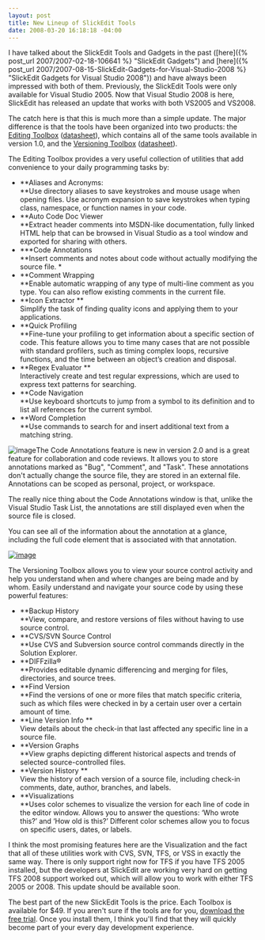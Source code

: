 ```yaml
---
layout: post
title: New Lineup of SlickEdit Tools
date: 2008-03-20 16:18:18 -04:00
---
```


I have talked about the SlickEdit Tools and Gadgets in the past ([here]({% post_url 2007/2007-02-18-106641 %} "SlickEdit Gadgets") and [here]({% post_url 2007/2007-08-15-SlickEdit-Gadgets-for-Visual-Studio-2008 %} "SlickEdit Gadgets for Visual Studio 2008")) and have always been impressed with both of them. Previously, the SlickEdit Tools were only available for Visual Studio 2005. Now that Visual Studio 2008 is here, SlickEdit has released an update that works with both VS2005 and VS2008.

The catch here is that this is much more than a simple update. The major difference is that the tools have been organized into two products: the [Editing Toolbox](http://www.slickedit.com/index.php?option=com_content&task=view&id=486&Itemid=57) ([datasheet](http://www.slickedit.com/images/stories/products/SlickEditTools/editingtoolbox3172008.pdf)), which contains all of the same tools available in version 1.0, and the [Versioning Toolbox](http://www.slickedit.com/index.php?option=com_content&task=view&id=488&Itemid=57) ([datasheet](http://www.slickedit.com/images/stories/products/SlickEditTools/versioningtoolbox3172008.pdf)).

The Editing Toolbox provides a very useful collection of utilities that add convenience to your daily programming tasks by:

*   **Aliases and Acronyms:  
    **Use directory aliases to save keystrokes and mouse usage when opening files. Use acronym expansion to save keystrokes when typing class, namespace, or function names in your code. 
*   **Auto Code Doc Viewer  
    **Extract header comments into MSDN-like documentation, fully linked HTML help that can be browsed in Visual Studio as a tool window and exported for sharing with others. 
*   ***Code Annotations   
    **Insert comments and notes about code without actually modifying the source file. *
*   **Comment Wrapping   
    **Enable automatic wrapping of any type of multi-line comment as you type. You can also reflow existing comments in the current file.
*   **Icon Extractor **  
Simplify the task of finding quality icons and applying them to your applications. 
*   **Quick Profiling   
    **Fine-tune your profiling to get information about a specific section of code. This feature allows you to time many cases that are not possible with standard profilers, such as timing complex loops, recursive functions, and the time between an object’s creation and disposal.
*   **Regex Evaluator **  
Interactively create and test regular expressions, which are used to express text patterns for searching. 
*   **Code Navigation   
    **Use keyboard shortcuts to jump from a symbol to its definition and to list all references for the current symbol. 
*   **Word Completion   
    **Use commands to search for and insert additional text from a matching string.  

![image](http://gwb.blob.core.windows.net/sdorman/WindowsLiveWriter/NewLineupofSlickEditTools_D710/image_5.png)The Code Annotations feature is new in version 2.0 and is a great feature for collaboration and code reviews. It allows you to store annotations marked as "Bug", "Comment", and "Task". These annotations don't actually change the source file, they are stored in an external file. Annotations can be scoped as personal, project, or workspace.

The really nice thing about the Code Annotations window is that, unlike the Visual Studio Task List, the annotations are still displayed even when the source file is closed.

You can see all of the information about the annotation at a glance, including the full code element that is associated with that annotation.

[![image](http://gwb.blob.core.windows.net/sdorman/WindowsLiveWriter/NewLineupofSlickEditTools_D710/image_thumb_1.png)](http://gwb.blob.core.windows.net/sdorman/WindowsLiveWriter/NewLineupofSlickEditTools_D710/image_4.png) 

The Versioning Toolbox allows you to view your source control activity and help you understand when and where changes are being made and by whom. Easily understand and navigate your source code by using these powerful features: 

*   **Backup History   
    **View, compare, and restore versions of files without having to use source control. 
*   **CVS/SVN Source Control   
    **Use CVS and Subversion source control commands directly in the Solution Explorer. 
*   **DIFFzilla®  
    **Provides editable dynamic differencing and merging for files, directories, and source trees. 
*   **Find Version   
    **Find the versions of one or more files that match specific criteria, such as which files were checked in by a certain user over a certain amount of time. 
*   **Line Version Info **  
View details about the check-in that last affected any specific line in a source file. 
*   **Version Graphs   
    **View graphs depicting different historical aspects and trends of selected source-controlled files. 
*   **Version History **  
View the history of each version of a source file, including check-in comments, date, author, branches, and labels. 
*   **Visualizations   
    **Uses color schemes to visualize the version for each line of code in the editor window. Allows you to answer the questions: ‘Who wrote this?’ and ‘How old is this?’ Different color schemes allow you to focus on specific users, dates, or labels. 

I think the most promising features here are the Visualization and the fact that all of these utilities work with CVS, SVN, TFS, or VSS in exactly the same way. There is only support right now for TFS if you have TFS 2005 installed, but the developers at SlickEdit are working very hard on getting TFS 2008 support worked out, which will allow you to work with either TFS 2005 or 2008. This update should be available soon.

The best part of the new SlickEdit Tools is the price. Each Toolbox is available for $49. If you aren't sure if the tools are for you, [download the free trial](http://www.slickedit.com/content/view/408/244/). Once you install them, I think you'll find that they will quickly become part of your every day development experience.
